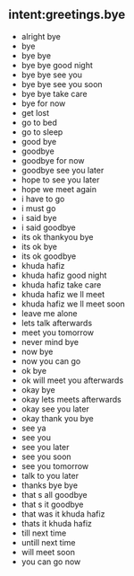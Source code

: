 ## intent:greetings.bye

- alright bye
- bye
- bye bye
- bye bye good night
- bye bye see you
- bye bye see you soon
- bye bye take care
- bye for now
- get lost
- go to bed
- go to sleep
- good bye
- goodbye
- goodbye for now
- goodbye see you later
- hope to see you later
- hope we meet again
- i have to go
- i must go
- i said bye
- i said goodbye
- its ok  thankyou  bye
- its ok bye
- its ok goodbye
- khuda hafiz
- khuda hafiz good night
- khuda hafiz take care
- khuda hafiz we ll meet
- khuda hafiz we ll meet soon
- leave me alone
- lets talk afterwards
- meet you tomorrow
- never mind bye
- now bye
- now you can go
- ok bye
- ok will meet you afterwards
- okay bye
- okay lets meets afterwards
- okay see you later
- okay thank you bye
- see ya
- see you
- see you later
- see you soon
- see you tomorrow
- talk to you later
- thanks bye bye
- that s all goodbye
- that s it goodbye
- that was it  khuda hafiz
- thats it khuda hafiz
- till next time
- untill next time
- will meet soon
- you can go now
